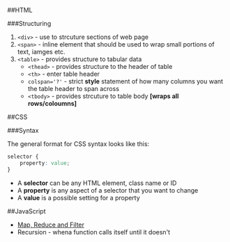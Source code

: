 ##HTML

###Structuring

1. `<div>` - use to strcuture sections of web page
2. `<span>` - inline element that should be used to wrap small portions of text, iamges etc.
3. `<table>` - provides structure to tabular data
    * `<thead>` - provides structure to the header of table
    * `<th>` - enter table header
    * `colspan='?'` - strict __style__ statement of how many columns you want the table header to span across
    * `<tbody>` - provides strcuture to table body __[wraps all rows/coloumns]__

##CSS

###Syntax

The general format for CSS syntax looks like this:

```css
selector {
    property: value;
}
````
* A __selector__ can be any HTML element, class name or ID
* A __property__ is any aspect of a selector that you want to change
* A __value__ is a possible setting for a property

##JavaScript

* [Map, Reduce and Filter](https://danmartensen.svbtle.com/javascripts-map-reduce-and-filter) 
* Recursion - whena  function calls itself until it doesn't
